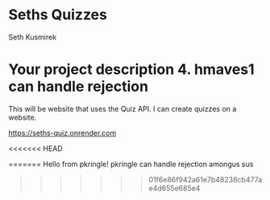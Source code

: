 # Seths Quizzes

Seth Kusmirek


Your project description
4. hmaves1 can handle rejection
=======
This will be website that uses the Quiz API. I can create quizzes on a website.

https://seths-quiz.onrender.com

<<<<<<< HEAD

=======
Hello from pkringle!
pkringle can handle rejection
amongus sus
>>>>>>> 01f6e86f942a61e7b48238cb477ae4d655e685e4
